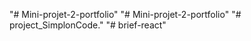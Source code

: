 "# Mini-projet-2-portfolio" 
"# Mini-projet-2-portfolio" 
"# project_SimplonCode." 
"# brief-react" 
